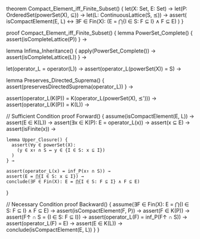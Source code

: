 theorem Compact_Element_iff_Finite_Subset() {
  let(X: Set, E: Set) →
  let(P: OrderedSet(powerSet(X), ⊆)) →
  let(L: ContinuousLattice(S, ⪯)) →
  assert(
    isCompactElement(E, L) ↔ 
    ∃F ∈ Fin(X): (E = ⋂{I ∈ S: F ⊆ I} ∧ F ⊆ E)
  )
}

proof Compact_Element_iff_Finite_Subset() {
  lemma PowerSet_Complete() {
    assert(isCompleteLattice(P))
  } →
  
  lemma Infima_Inheritance() {
    apply(PowerSet_Complete()) →
    assert(isCompleteLattice(L))
  } →
  
  let(operator_L = operator(L)) →
  assert(operator_L(powerSet(X)) = S) →
  
  lemma Preserves_Directed_Suprema() {
    assert(preservesDirectedSuprema(operator_L))
  } →
  
  assert(operator_L(K(P)) = K(operator_L(powerSet(X), ⪯'))) →
  assert(operator_L(K(P)) = K(L)) →
  
  // Sufficient Condition
  proof Forward() {
    assume(isCompactElement(E, L)) →
    assert(E ∈ K(L)) →
    assert(∃x ∈ K(P): E = operator_L(x)) →
    assert(x ⊆ E) →
    assert(isFinite(x)) →
    
    lemma Upper_Closure() {
      assert(∀y ∈ powerSet(X):
        (y ∈ x↑ ∩ S ↔ y ∈ {I ∈ S: x ⊆ I})
      )
    } →
    
    assert(operator_L(x) = inf_P(x↑ ∩ S)) →
    assert(E = ⋂{I ∈ S: x ⊆ I}) →
    conclude(∃F ∈ Fin(X): E = ⋂{I ∈ S: F ⊆ I} ∧ F ⊆ E)
  }

  // Necessary Condition
  proof Backward() {
    assume(∃F ∈ Fin(X): E = ⋂{I ∈ S: F ⊆ I} ∧ F ⊆ E) →
    assert(isCompactElement(F, P)) →
    assert(F ∈ K(P)) →
    assert(F↑ ∩ S = {I ∈ S: F ⊆ I}) →
    assert(operator_L(F) = inf_P(F↑ ∩ S)) →
    assert(operator_L(F) = E) →
    assert(E ∈ K(L)) →
    conclude(isCompactElement(E, L))
  }
}